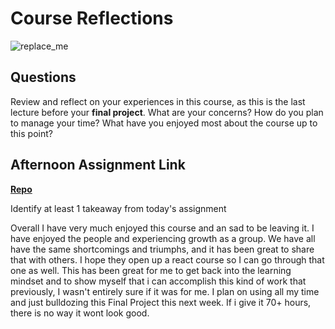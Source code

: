 # Course Reflections

![replace_me](https://codeworks.blob.core.windows.net/public/assets/img/illustrations/placeholder.svg)

## Questions

Review and reflect on your experiences in this course, as this is the last lecture before your **final project**. What are your concerns? How do you plan to manage your time? What have you enjoyed most about the course up to this point?

## Afternoon Assignment Link

**[Repo](https://github.com/Alexmquan/<ASSIGNMENT_REPO>)**

Identify at least 1 takeaway from today's assignment

Overall I have very much enjoyed this course and an sad to be leaving it. I have enjoyed the people and experiencing growth as a group. We have all have the same shortcomings and triumphs, and it has been great to share that with others. I hope they open up a react course so I can go through that one as well. This has been great for me to get back into the learning mindset and to show myself that i can accomplish this kind of work that previously, I wasn't entirely sure if it was for me. I plan on using all my time and just bulldozing this Final Project this next week. If i give it 70+ hours, there is no way it wont look good. 
